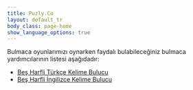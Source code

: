 ```yaml
---
title: Puzly.Co
layout: default_tr
body_class: page-home
show_language_options: true
---
```



<section class="section tools">
	<div class="container">
		<div class="section-helper-list">
			<div class="section-title">
				Bulmaca oyunlarımızı oynarken faydalı bulabileceğiniz bulmaca yardımcılarının listesi aşağıdadır:
			</div>
			<ul class="main-list">
				<li><a href="/tr/helper/bes-harfli-kelime-bulucu.html">Beş Harfli Türkçe Kelime Bulucu</a></li>
				<li><a href="/tr/helper/five-letter-word-finder.html">Beş Harfli İngilizce Kelime Bulucu</a></li>
			</ul>
		</div>
	</div>
</section>
